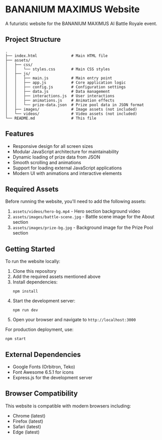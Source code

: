 # BANANIUM MAXIMUS Website

A futuristic website for the BANANIUM MAXIMUS AI Battle Royale event.

## Project Structure

```
.
├── index.html               # Main HTML file
├── assets/
│   ├── css/
│   │   └── styles.css       # Main CSS styles
│   ├── js/
│   │   ├── main.js          # Main entry point
│   │   ├── app.js           # Core application logic
│   │   ├── config.js        # Configuration settings
│   │   ├── data.js          # Data management
│   │   ├── interactions.js  # User interactions
│   │   ├── animations.js    # Animation effects
│   │   └── prize-data.json  # Prize pool data in JSON format
│   ├── images/              # Image assets (not included)
│   └── videos/              # Video assets (not included)
└── README.md                # This file
```

## Features

- Responsive design for all screen sizes
- Modular JavaScript architecture for maintainability
- Dynamic loading of prize data from JSON
- Smooth scrolling and animations
- Support for loading external JavaScript applications
- Modern UI with animations and interactive elements

## Required Assets

Before running the website, you'll need to add the following assets:

1. `assets/videos/hero-bg.mp4` - Hero section background video
2. `assets/images/battle-scene.jpg` - Battle scene image for the About section
3. `assets/images/prize-bg.jpg` - Background image for the Prize Pool section

## Getting Started

To run the website locally:

1. Clone this repository
2. Add the required assets mentioned above
3. Install dependencies:
   ```
   npm install
   ```
4. Start the development server:
   ```
   npm run dev
   ```
5. Open your browser and navigate to `http://localhost:3000`

For production deployment, use:
```
npm start
```

## External Dependencies

- Google Fonts (Orbitron, Teko)
- Font Awesome 6.5.1 for icons
- Express.js for the development server

## Browser Compatibility

This website is compatible with modern browsers including:
- Chrome (latest)
- Firefox (latest)
- Safari (latest)
- Edge (latest) 